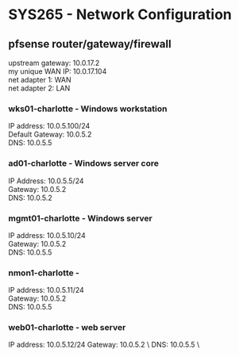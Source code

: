 # SYS265 - Network Configuration

## pfsense router/gateway/firewall
upstream gateway: 10.0.17.2 \
my unique WAN IP: 10.0.17.104 \
net adapter 1: WAN \
net adapter 2: LAN

### wks01-charlotte - Windows workstation
IP address: 10.0.5.100/24 \
Default Gateway: 10.0.5.2\
DNS: 10.0.5.5

### ad01-charlotte - Windows server core
IP Address: 10.0.5.5/24 \
Gateway: 10.0.5.2\
DNS: 10.0.5.2

### mgmt01-charlotte - Windows server
IP address: 10.0.5.10/24 \
Gateway: 10.0.5.2\
DNS: 10.0.5.5


### nmon1-charlotte - 
IP address: 10.0.5.11/24 \
Gateway: 10.0.5.2 \
DNS: 10.0.5.5

### web01-charlotte - web server
IP address: 10.0.5.12/24
Gateway: 10.0.5.2 \ 
DNS: 10.0.5.5 \
